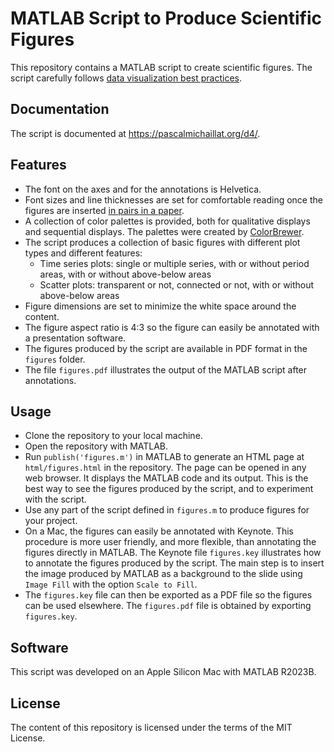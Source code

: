# MATLAB Script to Produce Scientific Figures

This repository contains a MATLAB script to create scientific figures. The script carefully follows [data visualization best practices](https://www.edwardtufte.com/tufte/books_vdqi).

## Documentation

The script is documented at https://pascalmichaillat.org/d4/.

## Features

+ The font on the axes and for the annotations is Helvetica.
+ Font sizes and line thicknesses are set for comfortable reading once the figures are inserted [in pairs in a paper](https://github.com/pmichaillat/latex-paper).
+ A collection of color palettes is provided, both for qualitative displays and sequential displays. The palettes were created by [ColorBrewer](https://github.com/axismaps/colorbrewer).
+ The script produces a collection of basic figures with different plot types and different features:
    * Time series plots: single or multiple series, with or without period areas, with or without above-below areas
    * Scatter plots: transparent or not, connected or not, with or without above-below areas
+ Figure dimensions are set to minimize the white space around the content.
+ The figure aspect ratio is 4:3 so the figure can easily be annotated with a presentation software.
+ The figures produced by the script are available in PDF format in the `figures` folder.
+ The file `figures.pdf` illustrates the output of the MATLAB script after annotations.

## Usage

+ Clone the repository to your local machine.
+ Open the repository with MATLAB.
+ Run `publish('figures.m')` in MATLAB to generate an HTML page at `html/figures.html` in the repository. The page can be opened in any web browser. It displays the MATLAB code and its output. This is the best way to see the figures produced by the script, and to experiment with the script.
+ Use any part of the script defined in `figures.m` to produce figures for your project.
+ On a Mac, the figures can easily be annotated with Keynote. This procedure is more user friendly, and more flexible, than annotating the figures directly in MATLAB. The Keynote file `figures.key` illustrates how to annotate the figures produced by the script. The main step is to insert the image produced by MATLAB as a background to the slide using `Image Fill` with the option `Scale to Fill`.
+ The `figures.key` file can then be exported as a PDF file so the figures can be used elsewhere. The `figures.pdf` file is obtained by exporting `figures.key`.

## Software

This script was developed on an Apple Silicon Mac with MATLAB R2023B.

## License

The content of this repository is licensed under the terms of the MIT License.
